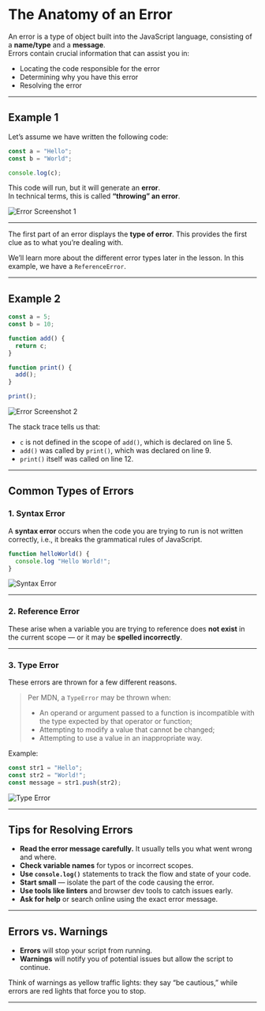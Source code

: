 # The Anatomy of an Error

An error is a type of object built into the JavaScript language, consisting of a **name/type** and a **message**.  
Errors contain crucial information that can assist you in:

- Locating the code responsible for the error
- Determining why you have this error
- Resolving the error

---

## Example 1

Let’s assume we have written the following code:

```javascript
const a = "Hello";
const b = "World";

console.log(c);
```

This code will run, but it will generate an **error**.  
In technical terms, this is called **“throwing” an error**.

![Error Screenshot 1](https://cdn.statically.io/gh/TheOdinProject/curriculum/175b5ef2a1b4758a7b75f4ef43d7e27203e5707b/foundations/javascript_basics/understanding_errors/imgs/00.png)

---

The first part of an error displays the **type of error**. This provides the first clue as to what you’re dealing with.

We’ll learn more about the different error types later in the lesson. In this example, we have a `ReferenceError`.

---

## Example 2

```javascript
const a = 5;
const b = 10;

function add() {
  return c;
}

function print() {
  add();
}

print();
```

![Error Screenshot 2](https://cdn.statically.io/gh/TheOdinProject/curriculum/284f0cdc998be7e4751e29e8458323ad5d320303/foundations/javascript_basics/understanding_errors/imgs/01.png)

The stack trace tells us that:

- `c` is not defined in the scope of `add()`, which is declared on line 5.
- `add()` was called by `print()`, which was declared on line 9.
- `print()` itself was called on line 12.

---

## Common Types of Errors

### 1. Syntax Error

A **syntax error** occurs when the code you are trying to run is not written correctly, i.e., it breaks the grammatical rules of JavaScript.

```javascript
function helloWorld() {
  console.log "Hello World!";
}
```

![Syntax Error](https://cdn.statically.io/gh/TheOdinProject/curriculum/284f0cdc998be7e4751e29e8458323ad5d320303/foundations/javascript_basics/understanding_errors/imgs/02.png)

---

### 2. Reference Error

These arise when a variable you are trying to reference does **not exist** in the current scope — or it may be **spelled incorrectly**.

---

### 3. Type Error

These errors are thrown for a few different reasons.

> Per MDN, a `TypeError` may be thrown when:
>
> - An operand or argument passed to a function is incompatible with the type expected by that operator or function;
> - Attempting to modify a value that cannot be changed;
> - Attempting to use a value in an inappropriate way.

Example:

```javascript
const str1 = "Hello";
const str2 = "World!";
const message = str1.push(str2);
```

![Type Error](https://cdn.statically.io/gh/TheOdinProject/curriculum/4ed59981b4ce2c60b5b83bf7415d3127b61821f5/foundations/javascript_basics/understanding_errors/imgs/03.png)

---

## Tips for Resolving Errors

- **Read the error message carefully.** It usually tells you what went wrong and where.
- **Check variable names** for typos or incorrect scopes.
- **Use `console.log()`** statements to track the flow and state of your code.
- **Start small** — isolate the part of the code causing the error.
- **Use tools like linters** and browser dev tools to catch issues early.
- **Ask for help** or search online using the exact error message.

---

## Errors vs. Warnings

- **Errors** will stop your script from running.
- **Warnings** will notify you of potential issues but allow the script to continue.

Think of warnings as yellow traffic lights: they say “be cautious,” while errors are red lights that force you to stop.

---
